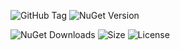 ![GitHub Tag](https://img.shields.io/github/v/tag/TJC-Tools/TJC.Collection.GUI) ![NuGet Version](https://img.shields.io/nuget/v/TJC.Collection.GUI)

![NuGet Downloads](https://img.shields.io/nuget/dt/TJC.Collection.GUI) ![Size](https://img.shields.io/github/repo-size/TJC-Tools/TJC.Collection.GUI) ![License](https://img.shields.io/github/license/TJC-Tools/TJC.Collection.GUI.svg)
